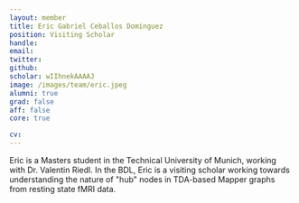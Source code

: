 ```yaml
---
layout: member
title: Eric Gabriel Ceballos Dominguez  
position: Visiting Scholar
handle:
email:
twitter:
github:
scholar: wIIhnekAAAAJ
image: /images/team/eric.jpeg
alumni: true
grad: false
aff: false
core: true

cv:
---
```


Eric is a Masters student in the Technical University of Munich, working with Dr. Valentin Riedl. In the BDL, Eric is a visiting scholar working towards understanding the nature of "hub" nodes in TDA-based Mapper graphs from resting state fMRI data.
